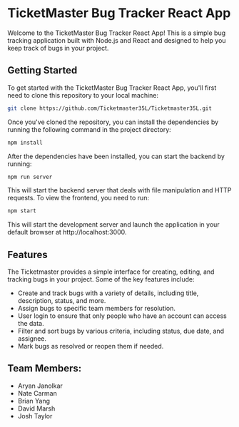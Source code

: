 # TicketMaster Bug Tracker React App
Welcome to the TicketMaster Bug Tracker React App! This is a simple bug tracking application built with Node.js and React and designed to help you keep track of bugs in your project.

## Getting Started
To get started with the TicketMaster Bug Tracker React App, you'll first need to clone this repository to your local machine:

```bash
git clone https://github.com/Ticketmaster35L/Ticketmaster35L.git
```
Once you've cloned the repository, you can install the dependencies by running the following command in the project directory:

```bash
npm install
```
After the dependencies have been installed, you can start the backend by running:

```bash
npm run server
```
This will start the backend server that deals with file manipulation and HTTP requests.
To view the frontend, you need to run:

```bash
npm start
```
This will start the development server and launch the application in your default browser at http://localhost:3000.

## Features
The Ticketmaster provides a simple interface for creating, editing, and tracking bugs in your project. Some of the key features include:

- Create and track bugs with a variety of details, including title, description, status, and more.
- Assign bugs to specific team members for resolution.
- User login to ensure that only people who have an account can access the data.
- Filter and sort bugs by various criteria, including status, due date, and assignee.
- Mark bugs as resolved or reopen them if needed.

## Team Members:
- Aryan Janolkar
- Nate Carman
- Brian Yang
- David Marsh
- Josh Taylor
